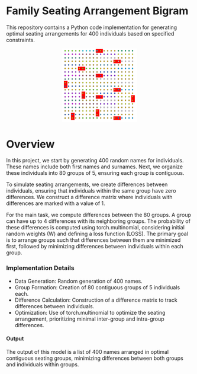 # Family Seating Arrangement Bigram
This repository contains a Python code implementation for generating optimal seating arrangements for 400 individuals based on specified constraints.
<div align="center">
    <img width="40%" src="https://github.com/faezeh-gholamrezaie/FamilySeatingArrangementBigram/blob/main/EfficientSeating.png">
</div>

# Overview
In this project, we start by generating 400 random names for individuals. These names include both first names and surnames. Next, we organize these individuals into 80 groups of 5, ensuring each group is contiguous.

To simulate seating arrangements, we create differences between individuals, ensuring that individuals within the same group have zero differences. We construct a difference matrix where individuals with differences are marked with a value of 1.

For the main task, we compute differences between the 80 groups. A group can have up to 4 differences with its neighboring groups. The probability of these differences is computed using torch.multinomial, considering initial random weights (W) and defining a loss function (LOSS). The primary goal is to arrange groups such that differences between them are minimized first, followed by minimizing differences between individuals within each group.

### Implementation Details
- Data Generation: Random generation of 400 names.
- Group Formation: Creation of 80 contiguous groups of 5 individuals each.
- Difference Calculation: Construction of a difference matrix to track differences between individuals.
- Optimization: Use of torch.multinomial to optimize the seating arrangement, prioritizing minimal inter-group and intra-group differences.
#### Output
The output of this model is a list of 400 names arranged in optimal contiguous seating groups, minimizing differences between both groups and individuals within groups.

